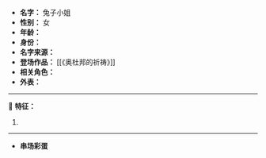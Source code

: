 
- **名字：** 兔子小姐
- **性别：** 女
- **年龄：** 
- **身份：** 
- **名字来源：** 
- **登场作品：** [[《奥杜邦的祈祷》]]
- **相关角色：** 
- **外表：** 

---

🐰 **特征：** 

1. 

---

- **串场彩蛋** 